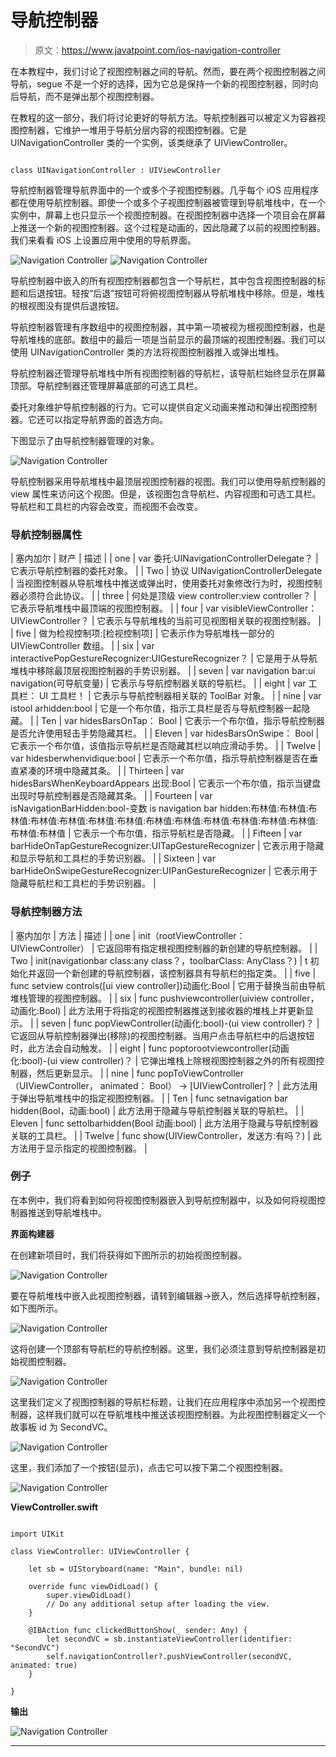 # 导航控制器

> 原文：<https://www.javatpoint.com/ios-navigation-controller>

在本教程中，我们讨论了视图控制器之间的导航。然而，要在两个视图控制器之间导航，segue 不是一个好的选择，因为它总是保持一个新的视图控制器，同时向后导航，而不是弹出那个视图控制器。

在教程的这一部分，我们将讨论更好的导航方法。导航控制器可以被定义为容器视图控制器，它维护一堆用于导航分层内容的视图控制器。它是 UINavigationController 类的一个实例，该类继承了 UIViewController。

```

class UINavigationController : UIViewController

```

导航控制器管理导航界面中的一个或多个子视图控制器。几乎每个 iOS 应用程序都在使用导航控制器。即使一个或多个子视图控制器被管理到导航堆栈中，在一个实例中，屏幕上也只显示一个视图控制器。在视图控制器中选择一个项目会在屏幕上推送一个新的视图控制器。这个过程是动画的，因此隐藏了以前的视图控制器。我们来看看 iOS 上设置应用中使用的导航界面。

![Navigation Controller](img/fc33aa82f84d4749b34e48bfdc747831.png) ![Navigation Controller](img/7c3384c700e162e7657cfb5546b5d33a.png)

导航控制器中嵌入的所有视图控制器都包含一个导航栏，其中包含视图控制器的标题和后退按钮。轻按“后退”按钮可将俯视图控制器从导航堆栈中移除。但是，堆栈的根视图没有提供后退按钮。

导航控制器管理有序数组中的视图控制器，其中第一项被视为根视图控制器，也是导航堆栈的底部。数组中的最后一项是当前显示的最顶端的视图控制器。我们可以使用 UINavigationController 类的方法将视图控制器推入或弹出堆栈。

导航控制器还管理导航堆栈中所有视图控制器的导航栏，该导航栏始终显示在屏幕顶部。导航控制器还管理屏幕底部的可选工具栏。

委托对象维护导航控制器的行为。它可以提供自定义动画来推动和弹出视图控制器。它还可以指定导航界面的首选方向。

下图显示了由导航控制器管理的对象。

![Navigation Controller](img/d45fa2113bbc80a87650a6b4516d46de.png)

导航控制器采用导航堆栈中最顶层视图控制器的视图。我们可以使用导航控制器的 view 属性来访问这个视图。但是，该视图包含导航栏、内容视图和可选工具栏。导航栏和工具栏的内容会改变，而视图不会改变。

### 导航控制器属性

| 塞内加尔 | 财产 | 描述 |
| one | var 委托:UINavigationControllerDelegate？ | 它表示导航控制器的委托对象。 |
| Two | 协议 UINavigationControllerDelegate | 当视图控制器从导航堆栈中推送或弹出时，使用委托对象修改行为时，视图控制器必须符合此协议。 |
| three | 何处是顶级 view controller:view controller？ | 它表示导航堆栈中最顶端的视图控制器。 |
| four | var visibleViewController： UIViewController？ | 它表示与导航堆栈的当前可见视图相关联的视图控制器。 |
| five | 做为检视控制项:[检视控制项] | 它表示作为导航堆栈一部分的 UIViewController 数组。 |
| six | var interactivePopGestureRecognizer:UIGestureRecognizer？ | 它是用于从导航堆栈中移除最顶层视图控制器的手势识别器。 |
| seven | var navigation bar:ui navigation(可导航变量) | 它表示与导航控制器关联的导航栏。 |
| eight | var 工具栏： UI 工具栏！ | 它表示与导航控制器相关联的 ToolBar 对象。 |
| nine | var istool arhidden:bool | 它是一个布尔值，指示工具栏是否与导航控制器一起隐藏。 |
| Ten | var hidesBarsOnTap： Bool | 它表示一个布尔值，指示导航控制器是否允许使用轻击手势隐藏其栏。 |
| Eleven | var hidesBarsOnSwipe： Bool | 它表示一个布尔值，该值指示导航栏是否隐藏其栏以响应滑动手势。 |
| Twelve | var hidesberwhenvidique:bool | 它表示一个布尔值，指示导航控制器是否在垂直紧凑的环境中隐藏其条。 |
| Thirteen | var hidesBarsWhenKeyboardAppears 出现:Bool | 它表示一个布尔值，指示当键盘出现时导航控制器是否隐藏其条。 |
| Fourteen | var isNavigationBarHidden:bool-变数 is navigation bar hidden:布林值:布林值:布林值:布林值:布林值:布林值:布林值:布林值:布林值:布林值:布林值:布林值:布林值:布林值:布林值 | 它表示一个布尔值，指示导航栏是否隐藏。 |
| Fifteen | var barHideOnTapGestureRecognizer:UITapGestureRecognizer | 它表示用于隐藏和显示导航和工具栏的手势识别器。 |
| Sixteen | var barHideOnSwipeGestureRecognizer:UIPanGestureRecognizer | 它表示用于隐藏导航栏和工具栏的手势识别器。 |

### 导航控制器方法

| 塞内加尔 | 方法 | 描述 |
| one | init（rootViewController： UIViewController） | 它返回带有指定根视图控制器的新创建的导航控制器。 |
| Two | init(navigationbar class:any class？，toolbarClass: AnyClass？) | t 初始化并返回一个新创建的导航控制器，该控制器具有导航栏的指定类。 |
| five | func setview controls([ui view controller])动画化:Bool | 它用于替换当前由导航堆栈管理的视图控制器。 |
| six | func pushviewcontroller(uiview controller，动画化:Bool) | 此方法用于将指定的视图控制器推送到接收器的堆栈上并更新显示。 |
| seven | func popViewController(动画化:bool)-(ui view controller)？ | 它返回从导航控制器弹出(移除)的视图控制器。当用户点击导航栏中的后退按钮时，此方法会自动触发。 |
| eight | func poptorootviewcontroller(动画化:bool)-(ui view controller)？ | 它弹出堆栈上除根视图控制器之外的所有视图控制器，然后更新显示。 |
| nine | func popToViewController（UIViewController， animated： Bool） -> [UIViewController]？ | 此方法用于弹出导航堆栈中的指定视图控制器。 |
| Ten | func setnavigation bar hidden(Bool，动画:bool) | 此方法用于隐藏与导航控制器关联的导航栏。 |
| Eleven | func settolbarhidden(Bool 动画:bool) | 此方法用于隐藏与导航控制器关联的工具栏。 |
| Twelve | func show(UIViewController，发送方:有吗？) | 此方法用于显示指定的视图控制器。 |

### 例子

在本例中，我们将看到如何将视图控制器嵌入到导航控制器中，以及如何将视图控制器推送到导航堆栈中。

**界面构建器**

在创建新项目时，我们将获得如下图所示的初始视图控制器。

![Navigation Controller](img/fade6b3b9fb7471920a265c131457c96.png)

要在导航堆栈中嵌入此视图控制器，请转到编辑器->嵌入，然后选择导航控制器，如下图所示。

![Navigation Controller](img/2a494251191efdf77b050ed9dea882bc.png)

这将创建一个顶部有导航栏的导航控制器。这里，我们必须注意到导航控制器是初始视图控制器。

![Navigation Controller](img/87d9f7d321603ae1397470308dd19cb8.png)

这里我们定义了视图控制器的导航栏标题，让我们在应用程序中添加另一个视图控制器，这样我们就可以在导航堆栈中推送该视图控制器。为此视图控制器定义一个故事板 id 为 SecondVC。

![Navigation Controller](img/3ac1292223ffe8bdaf4f5a25a0d0223c.png)

这里，我们添加了一个按钮(显示)，点击它可以按下第二个视图控制器。

![Navigation Controller](img/10ef238e038de3702826694825790359.png)

**ViewController.swift**

```

import UIKit

class ViewController: UIViewController {

    let sb = UIStoryboard(name: "Main", bundle: nil)

    override func viewDidLoad() {
        super.viewDidLoad()
        // Do any additional setup after loading the view.
    }

    @IBAction func clickedButtonShow(_ sender: Any) {
        let secondVC = sb.instantiateViewController(identifier: "SecondVC")
        self.navigationController?.pushViewController(secondVC, animated: true)
    }

}

```

**输出**

![Navigation Controller](img/3be95616fea257b2ab2ba82ef7fa8e61.png)

* * *